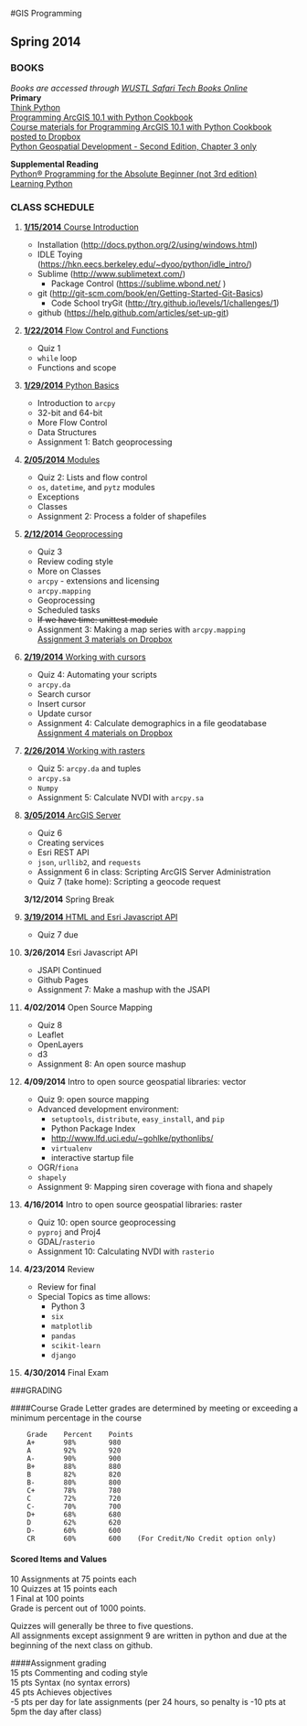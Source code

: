 #GIS Programming
## Spring 2014

### BOOKS
*Books are accessed through [WUSTL Safari Tech Books Online](http://library.wustl.edu/subjects/engineering/safari.html)*  
**Primary**  
[Think Python](http://proquest.safaribooksonline.com.libproxy.wustl.edu/book/programming/python/9781449332006?uicode=washumo)  
[Programming ArcGIS 10.1 with Python Cookbook](http://proquest.safaribooksonline.com.libproxy.wustl.edu/book/-/9781849694445?uicode=washumo)  
[Course materials for Programming ArcGIS 10.1 with Python Cookbook posted to Dropbox](https://www.dropbox.com/sh/17yilv6oustbgfy/Juwwvsmlra)  
[Python Geospatial Development - Second Edition, Chapter 3 only](http://proquest.safaribooksonline.com.libproxy.wustl.edu/book/programming/python/9781782161523/3dot-python-libraries-for-geospatial-development/ch03_html?uicode=washumo)  
  
**Supplemental Reading**   
[Python® Programming for the Absolute Beginner (not 3rd edition)](http://proquest.safaribooksonline.com.libproxy.wustl.edu/book/programming/python/1592000738?uicode=washumo)  
[Learning Python](http://proquest.safaribooksonline.com.libproxy.wustl.edu/book/programming/python/9781449355722?uicode=washumo)  
  
  
### CLASS SCHEDULE  
  
  
1.  [**1/15/2014** Course Introduction](https://github.com/WUSTL-GIS-Programming-spring-2014/classinfo/tree/master/Classes/Class1)  
    *   Installation  (http://docs.python.org/2/using/windows.html)  
    *   IDLE Toying (https://hkn.eecs.berkeley.edu/~dyoo/python/idle_intro/)  
    *   Sublime (http://www.sublimetext.com/)  
        -   Package Control (https://sublime.wbond.net/ )  
    *   git (http://git-scm.com/book/en/Getting-Started-Git-Basics)  
        -   Code School tryGit (http://try.github.io/levels/1/challenges/1)  
    *   github (https://help.github.com/articles/set-up-git)  
2.  [**1/22/2014** Flow Control and Functions](https://github.com/WUSTL-GIS-Programming-spring-2014/classinfo/tree/master/Classes/Class2)  
    *   Quiz 1  
    *   ```while``` loop  
    *   Functions and scope  
3.  [**1/29/2014**  Python Basics](https://github.com/WUSTL-GIS-Programming-spring-2014/classinfo/tree/master/Classes/Class3)  
    *   Introduction to ```arcpy```  
    *   32-bit and 64-bit  
    *   More Flow Control  
    *   Data Structures  
    *   Assignment 1: Batch geoprocessing  
4.  [**2/05/2014**   Modules](https://github.com/WUSTL-GIS-Programming-spring-2014/classinfo/tree/master/Classes/Class4)  
    *   Quiz 2: Lists and flow control  
    *   ```os```, ```datetime```, and ```pytz``` modules  
    *   Exceptions  
    *   Classes
    *   Assignment 2: Process a folder of shapefiles  
5.  [**2/12/2014**   Geoprocessing](https://github.com/WUSTL-GIS-Programming-spring-2014/classinfo/tree/master/Classes/Class5)  
    *   Quiz 3  
    *   Review coding style  
    *   More on Classes  
    *   ```arcpy``` - extensions and licensing  
    *   ```arcpy.mapping```  
    *   Geoprocessing  
    *   Scheduled tasks  
    *   ~~If we have time: unittest module~~  
    *   Assignment 3:  Making a map series with ```arcpy.mapping```  
        [Assignment 3 materials on Dropbox](https://www.dropbox.com/s/ewanlg0vhm9rkv7/Assignment3.zip)
6.  [**2/19/2014**   Working with cursors  ](https://github.com/WUSTL-GIS-Programming-spring-2014/classinfo/tree/master/Classes/Class6)
    *   Quiz 4: Automating your scripts  
    *   ```arcpy.da```  
    *   Search cursor  
    *   Insert cursor  
    *   Update cursor  
    *   Assignment 4: Calculate demographics in a file geodatabase  
        [Assignment 4 materials on Dropbox](https://www.dropbox.com/s/jsilzv5wcbzwkw9/Assignment4.gdb.zip)
7.  [**2/26/2014**   Working with rasters](https://github.com/WUSTL-GIS-Programming-spring-2014/classinfo/blob/master/Classes/Class7/README.md)  
    *   Quiz 5: ```arcpy.da``` and tuples  
    *   ```arcpy.sa```  
    *   ```Numpy```  
    *   Assignment 5:  Calculate NVDI with ```arcpy.sa```  
8.  [**3/05/2014**   ArcGIS Server  ](https://github.com/WUSTL-GIS-Programming-spring-2014/classinfo/blob/master/Classes/Class8/README.md)
    *   Quiz 6  
    *   Creating services  
    *   Esri REST API  
    *   ```json```, ```urllib2```, and ```requests```  
    *   Assignment 6 in class:  Scripting ArcGIS Server Administration  
    *   Quiz 7 (take home): Scripting a geocode request  
  
    **3/12/2014**   Spring Break  
  
9. [**3/19/2014**   HTML and Esri Javascript API](https://github.com/WUSTL-GIS-Programming-spring-2014/classinfo/blob/master/Classes/Class9/README.md)  
    *   Quiz 7 due  
10. **3/26/2014**   Esri Javascript API  
    *   JSAPI Continued  
    *   Github Pages  
    *   Assignment 7:  Make a mashup with the JSAPI  
11. **4/02/2014**   Open Source Mapping  
    *   Quiz 8  
    *   Leaflet  
    *   OpenLayers  
    *   d3  
    *   Assignment 8:  An open source mashup  
12. **4/09/2014**   Intro to open source geospatial libraries: vector  
    *   Quiz 9: open source mapping  
	*	Advanced development environment:  
		-	```setuptools```, ```distribute```, ```easy_install```, and ```pip```  
		-	Python Package Index  
		-	http://www.lfd.uci.edu/~gohlke/pythonlibs/  
		-	```virtualenv```  
		-	interactive startup file  
    *   OGR/```fiona```  
    *   ```shapely```  
    *   Assignment 9: Mapping siren coverage with fiona and shapely  
13. **4/16/2014**   Intro to open source geospatial libraries: raster  
    *   Quiz 10: open source geoprocessing  
    *   ```pyproj``` and Proj4  
    *   GDAL/```rasterio```  
    *   Assignment 10: Calculating NVDI with ```rasterio```  
14. **4/23/2014**   Review  
    *   Review for final  
    *   Special Topics as time allows:  
	    -    Python 3  
		-    ```six```  
		-    ```matplotlib```  
		-    ```pandas```  
		-    ```scikit-learn```  
		-    ```django```  
15. **4/30/2014**   Final Exam  

  
  
###GRADING

####Course Grade
Letter grades are determined by meeting or exceeding a minimum percentage in the course  
```
    Grade    Percent    Points    
    A+       98%        980    
    A        92%        920    
    A-       90%        900    
    B+       88%        880    
    B        82%        820    
    B-       80%        800    
    C+       78%        780    
    C        72%        720    
    C-       70%        700    
    D+       68%        680    
    D        62%        620    
    D-       60%        600    
    CR       60%        600    (For Credit/No Credit option only)
```
  
#### Scored Items and Values  
10 Assignments at 75 points each  
10 Quizzes at 15 points each  
1 Final at 100 points  
Grade is percent out of 1000 points.  
  
Quizzes will generally be three to five questions.  
All assignments except assignment 9 are written in python and due at the beginning of the next class on github.  
  
####Assignment grading  
15 pts Commenting and coding style  
15 pts Syntax (no syntax errors)  
45 pts Achieves objectives  
-5 pts per day for late assignments (per 24 hours, so penalty is -10 pts at 5pm the day after class)  


